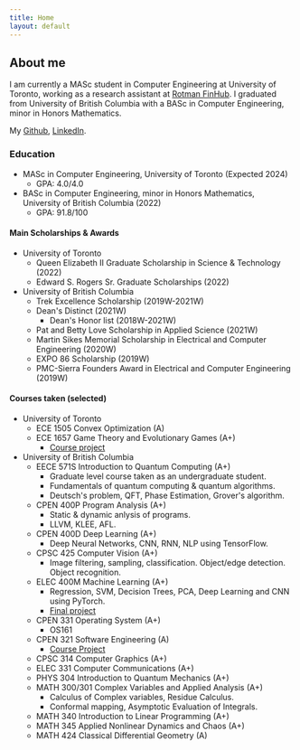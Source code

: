 ```yaml
---
title: Home
layout: default
---
```


## About me

I am currently a MASc student in Computer Engineering at University of Toronto, working as a research assistant at [Rotman FinHub](https://www.rotman.utoronto.ca/FacultyAndResearch/ResearchCentres/FinHub). I graduated from University of British Columbia with a BASc in Computer Engineering, minor in Honors Mathematics.

My [Github](https://github.com/yuntaowu2000), [LinkedIn](https://www.linkedin.com/in/yuntaowu936a3b179/?locale=en_US).

### Education
- MASc in Computer Engineering, University of Toronto (Expected 2024)
  - GPA: 4.0/4.0
- BASc in Computer Engineering, minor in Honors Mathematics, University of British Columbia (2022)
  - GPA: 91.8/100

#### Main Scholarships & Awards
- University of Toronto
  - Queen Elizabeth II Graduate Scholarship in Science & Technology (2022)
  - Edward S. Rogers Sr. Graduate Scholarships (2022)
- University of British Columbia
  - Trek Excellence Scholarship (2019W-2021W)
  - Dean's Distinct (2021W)
    - Dean's Honor list (2018W-2021W)
  - Pat and Betty Love Scholarship in Applied Science (2021W)
  - Martin Sikes Memorial Scholarship in Electrical and Computer Engineering (2020W)
  - EXPO 86 Scholarship (2019W)
  - PMC-Sierra Founders Award in Electrical and Computer Engineering (2019W)

#### Courses taken (selected)
- University of Toronto
  - ECE 1505 Convex Optimization (A)
  - ECE 1657 Game Theory and Evolutionary Games (A+)
    - [Course project](https://github.com/yuntaowu2000/RL-training)
- University of British Columbia
  - EECE 571S Introduction to Quantum Computing (A+)
    - Graduate level course taken as an undergraduate student.
    - Fundamentals of quantum computing & quantum algorithms.
    - Deutsch's problem, QFT, Phase Estimation, Grover's algorithm.
  - CPEN 400P Program Analysis (A+)
    - Static & dynamic anlysis of programs.
    - LLVM, KLEE, AFL.
  - CPEN 400D Deep Learning (A+)
    - Deep Neural Networks, CNN, RNN, NLP using TensorFlow.
  - CPSC 425 Computer Vision (A+)
    - Image filtering, sampling, classification. Object/edge detection. Object recognition.
  - ELEC 400M Machine Learning (A+)
    - Regression, SVM, Decision Trees, PCA, Deep Learning and CNN using PyTorch.
    - [Final project](https://github.com/yuntaowu2000/400m-final-project)
  - CPEN 331 Operating System (A+)
    - OS161
  - CPEN 321 Software Engineering (A)
    - [Course Project](https://github.com/yuntaowu2000/CPEN321-Quizzical)
  - CPSC 314 Computer Graphics (A+)
  - ELEC 331 Computer Communications (A+)
  - PHYS 304 Introduction to Quantum Mechanics (A+)
  - MATH 300/301 Complex Variables and Applied Analysis (A+)
    - Calculus of Complex variables, Residue Calculus.
    - Conformal mapping, Asymptotic Evaluation of Integrals.
  - MATH 340 Introduction to Linear Programming (A+)
  - MATH 345 Applied Nonlinear Dynamics and Chaos (A+)
  - MATH 424 Classical Differential Geometry (A)

